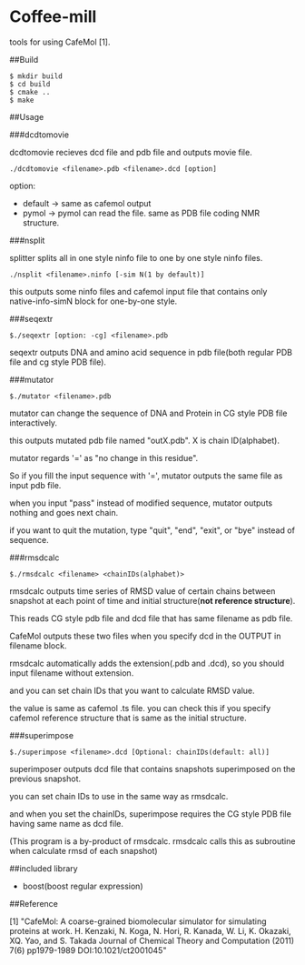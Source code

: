 Coffee-mill
====

tools for using CafeMol [1].

##Build

    $ mkdir build
    $ cd build
    $ cmake ..
    $ make

##Usage

###dcdtomovie

dcdtomovie recieves dcd file and pdb file and outputs movie file.

`./dcdtomovie <filename>.pdb <filename>.dcd [option]`

option: 
- default -> same as cafemol output
- pymol   -> pymol can read the file. same as PDB file coding NMR structure.

###nsplit

splitter splits all in one style ninfo file to one by one style ninfo files.

`./nsplit <filename>.ninfo [-sim N(1 by default)]`

this outputs some ninfo files and cafemol input file that contains only native-info-simN block for one-by-one style.

###seqextr

`$./seqextr [option: -cg] <filename>.pdb`

seqextr outputs DNA and amino acid sequence in pdb file(both regular PDB file and cg style PDB file).

###mutator

`$./mutator <filename>.pdb`

mutator can change the sequence of DNA and Protein in CG style PDB file interactively.

this outputs mutated pdb file named "outX.pdb". X is chain ID(alphabet).

mutator regards '=' as "no change in this residue".

So if you fill the input sequence with '=', mutator outputs the same file as input pdb file.

when you input "pass" instead of modified sequence, mutator outputs nothing and goes next chain.

if you want to quit the mutation, type "quit", "end", "exit", or "bye" instead of sequence.

###rmsdcalc

`$./rmsdcalc <filename> <chainIDs(alphabet)>`

rmsdcalc outputs time series of RMSD value of certain chains between snapshot at each point of time and initial structure(__not reference structure__).

This reads CG style pdb file and dcd file that has same filename as pdb file.

CafeMol outputs these two files when you specify dcd in the OUTPUT in filename block.

rmsdcalc automatically adds the extension(.pdb and .dcd), so you should input filename without extension.

and you can set chain IDs that you want to calculate RMSD value. 

the value is same as cafemol .ts file. you can check this if you specify cafemol reference structure that is same as the initial structure.

###superimpose

`$./superimpose <filename>.dcd [Optional: chainIDs(default: all)]`

superimposer outputs dcd file that contains snapshots superimposed on the previous snapshot.

you can set chain IDs to use in the same way as rmsdcalc.

and when you set the chainIDs, superimpose requires the CG style PDB file having same name as dcd file.

(This program is a by-product of rmsdcalc. rmsdcalc calls this as subroutine when calculate rmsd of each snapshot)

##included library

- boost(boost regular expression)

##Reference

[1] "CafeMol: A coarse-grained biomolecular simulator for simulating proteins at work. H. Kenzaki, N. Koga, N. Hori, R. Kanada, W. Li, K. Okazaki, XQ. Yao, and S. Takada Journal of Chemical Theory and Computation (2011) 7(6) pp1979-1989 DOI:10.1021/ct2001045"
